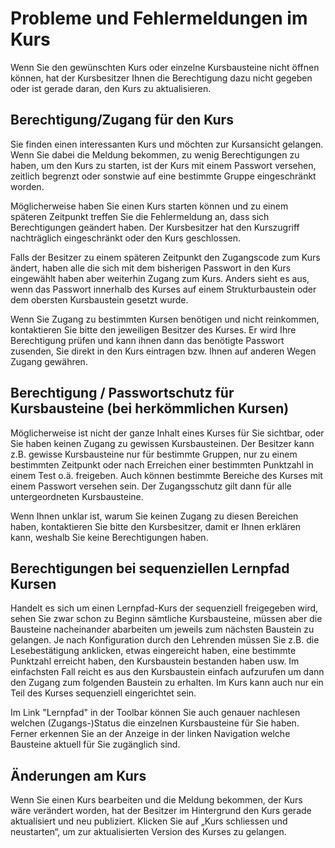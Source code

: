 # Probleme und Fehlermeldungen im Kurs

Wenn Sie den gewünschten Kurs oder einzelne Kursbausteine nicht öffnen können,
hat der Kursbesitzer Ihnen die Berechtigung dazu nicht gegeben oder ist gerade
daran, den Kurs zu aktualisieren.

## Berechtigung/Zugang für den Kurs

Sie finden einen interessanten Kurs und möchten zur Kursansicht gelangen. Wenn
Sie dabei die Meldung bekommen, zu wenig Berechtigungen zu haben, um den Kurs
zu starten, ist der Kurs mit einem Passwort versehen, zeitlich begrenzt oder
sonstwie auf eine bestimmte Gruppe eingeschränkt worden.

Möglicherweise haben Sie einen Kurs starten können und zu einem späteren
Zeitpunkt treffen Sie die Fehlermeldung an, dass sich Berechtigungen geändert
haben. Der Kursbesitzer hat den Kurszugriff nachträglich eingeschränkt oder
den Kurs geschlossen.

Falls der Besitzer zu einem späteren Zeitpunkt den Zugangscode zum Kurs
ändert, haben alle die sich mit dem bisherigen Passwort in den Kurs eingewählt
haben aber weiterhin Zugang zum Kurs. Anders sieht es aus, wenn das Passwort
innerhalb des Kurses auf einem Strukturbaustein oder dem obersten Kursbaustein
gesetzt wurde.

Wenn Sie Zugang zu bestimmten Kursen benötigen und nicht reinkommen,
kontaktieren Sie bitte den jeweiligen Besitzer des Kurses. Er wird Ihre
Berechtigung prüfen und kann ihnen dann das benötigte Passwort zusenden, Sie
direkt in den Kurs eintragen bzw. Ihnen auf anderen Wegen Zugang gewähren.

## Berechtigung / Passwortschutz für Kursbausteine (bei herkömmlichen Kursen)

Möglicherweise ist nicht der ganze Inhalt eines Kurses für Sie sichtbar, oder
Sie haben keinen Zugang zu gewissen Kursbausteinen. Der Besitzer kann z.B.
gewisse Kursbausteine nur für bestimmte Gruppen, nur zu einem bestimmten
Zeitpunkt oder nach Erreichen einer bestimmten Punktzahl in einem Test o.ä.
freigeben. Auch können bestimmte Bereiche des Kurses mit einem Passwort
versehen sein. Der Zugangsschutz gilt dann für alle untergeordneten
Kursbausteine.

Wenn Ihnen unklar ist, warum Sie keinen Zugang zu diesen Bereichen haben,
kontaktieren Sie bitte den Kursbesitzer, damit er Ihnen erklären kann, weshalb
Sie keine Berechtigungen haben.

## Berechtigungen bei sequenziellen Lernpfad Kursen

Handelt es sich um einen Lernpfad-Kurs der sequenziell freigegeben wird, sehen
Sie zwar schon zu Beginn sämtliche Kursbausteine, müssen aber die Bausteine
nacheinander abarbeiten um jeweils zum nächsten Baustein zu gelangen. Je nach
Konfiguration durch den Lehrenden müssen Sie z.B. die Lesebestätigung
anklicken, etwas eingereicht haben, eine bestimmte Punktzahl erreicht haben,
den Kursbaustein bestanden haben usw. Im einfachsten Fall reicht es aus den
Kursbaustein einfach aufzurufen um dann den Zugang zum folgenden Baustein zu
erhalten. Im Kurs kann auch nur ein Teil des Kurses sequenziell eingerichtet
sein.

Im Link "Lernpfad" in der Toolbar können Sie auch genauer nachlesen welchen
(Zugangs-)Status die einzelnen Kursbausteine für Sie haben. Ferner erkennen
Sie an der Anzeige in der linken Navigation welche Bausteine aktuell für Sie
zugänglich sind.

## Änderungen am Kurs

Wenn Sie einen Kurs bearbeiten und die Meldung bekommen, der Kurs wäre
verändert worden, hat der Besitzer im Hintergrund den Kurs gerade aktualisiert
und neu publiziert. Klicken Sie auf „Kurs schliessen und neustarten“, um zur
aktualisierten Version des Kurses zu gelangen.

